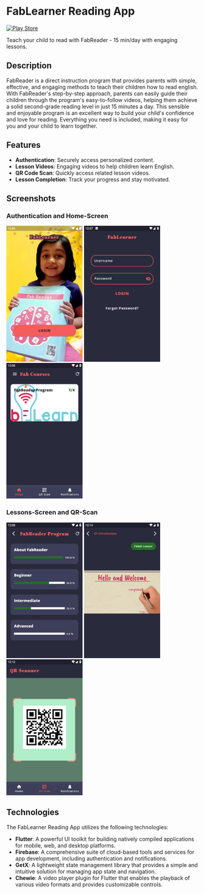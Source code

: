 # FabLearner Reading App

[![Play Store](https://img.shields.io/badge/Play%20Store-Download-blue?logo=google-play)](https://play.google.com/store/apps/details?id=app.fablearner.online)

Teach your child to read with FabReader - 15 min/day with engaging lessons.

## Description

FabReader is a direct instruction program that provides parents with simple, effective, and engaging methods to teach their children how to read english. With FabReader's step-by-step approach, parents can easily guide their children through the program's easy-to-follow videos, helping them achieve a solid second-grade reading level in just 15 minutes a day. This sensible and enjoyable program is an excellent way to build your child's confidence and love for reading. Everything you need is included, making it easy for you and your child to learn together.

## Features

- **Authentication**: Securely access personalized content.
- **Lesson Videos**: Engaging videos to help children learn English.
- **QR Code Scan**: Quickly access related lesson videos.
- **Lesson Completion**: Track your progress and stay motivated.

## Screenshots

### Authentication and Home-Screen

<div align="left">

<img src="assets\screenshots\1-login-screen.png" alt="Login Screen" width="200"/>
  <img src="assets\screenshots\2-login-form.png" alt="Login Form" width="200"/>
  <img src="assets\screenshots\3-courses-homescreen.png" alt="Courses Homescreen" width="200"/>
</div>

### Lessons-Screen and QR-Scan

<div align="left">
  <img src="assets\screenshots\4-lessons-screen.png" alt="Lessons Screen" width="200"/>
  <img src="assets\screenshots\5-lesson-video.png" alt="Lesson Videos" width="200"/>
  <img src="assets\screenshots\6-qr-scan.jpg" alt="QR Screen" width="200"/>
</div>

## Technologies

The FabLearner Reading App utilizes the following technologies:

- **Flutter**: A powerful UI toolkit for building natively compiled applications for mobile, web, and desktop platforms.
- **Firebase**: A comprehensive suite of cloud-based tools and services for app development, including authentication and notifications.
- **GetX**: A lightweight state management library that provides a simple and intuitive solution for managing app state and navigation.
- **Chewie**: A video player plugin for Flutter that enables the playback of various video formats and provides customizable controls.
